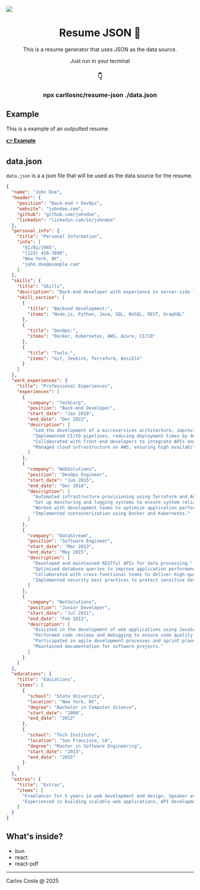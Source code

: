 <img src="https://res.cloudinary.com/carllosnc/image/upload/v1737169730/resume-json_jz7aiq.png"></img>

<h1 align="center">
  Resume JSON 📄
</h1>

<p align="center">
  This is a resume generator that uses JSON as the data source.
</p>

<p align="center">
  Just run in your terminal
</p>

<h3 align="center">
  👇
</h3>

<h3 align="center">
  npx carllosnc/resume-json ./data.json
</h3>

## Example

This is a example of an outputted resume.

**[👉 Example](https://github.com/carllosnc/resume-json/blob/master/RESUME-John-Doe.pdf)**

## data.json

`data.json` is a a json file that will be used as the data source for the resume.

```json
{
  "name": "John Doe",
  "header": {
    "position": "Back-end • DevOps",
    "website": "johndoe.com",
    "github": "github.com/johndoe",
    "linkedin": "linkedin.com/in/johndoe"
  },
  "personal_info": {
    "title": "Personal Information",
    "info": [
      "01/01/1985",
      "(123) 456-7890",
      "New York, NY",
      "john.doe@example.com"
    ]
  },
  "skills": {
    "title": "Skills",
    "description": "Back-end developer with experience in server-side logic, database management, API integration, and cloud infrastructure.",
    "skill_section": [
      {
        "title": "Backend development:",
        "items": "Node.js, Python, Java, SQL, NoSQL, REST, GraphQL"
      },
      {
        "title": "DevOps:",
        "items": "Docker, Kubernetes, AWS, Azure, CI/CD"
      },
      {
        "title": "Tools:",
        "items": "Git, Jenkins, Terraform, Ansible"
      }
    ]
  },
  "work_experiences": {
    "title": "Professional Experiences",
    "experiences": [
      {
        "company": "TechCorp",
        "position": "Back-end Developer",
        "start_date": "Jan 2018",
        "end_date": "Dec 2022",
        "description": [
          "Led the development of a microservices architecture, improving system scalability and performance.",
          "Implemented CI/CD pipelines, reducing deployment times by 40%.",
          "Collaborated with front-end developers to integrate APIs and improve user experience.",
          "Managed cloud infrastructure on AWS, ensuring high availability and security."
        ]
      },
      {
        "company": "WebSolutions",
        "position": "DevOps Engineer",
        "start_date": "Jun 2015",
        "end_date": "Dec 2018",
        "description": [
          "Automated infrastructure provisioning using Terraform and Ansible.",
          "Set up monitoring and logging systems to ensure system reliability.",
          "Worked with development teams to optimize application performance.",
          "Implemented containerization using Docker and Kubernetes."
        ]
      },
      {
        "company": "DataStream",
        "position": "Software Engineer",
        "start_date": "Mar 2013",
        "end_date": "May 2015",
        "description": [
          "Developed and maintained RESTful APIs for data processing.",
          "Optimized database queries to improve application performance.",
          "Collaborated with cross-functional teams to deliver high-quality software.",
          "Implemented security best practices to protect sensitive data."
        ]
      },
      {
        "company": "NetSolutions",
        "position": "Junior Developer",
        "start_date": "Jul 2011",
        "end_date": "Feb 2013",
        "description": [
          "Assisted in the development of web applications using JavaScript and PHP.",
          "Performed code reviews and debugging to ensure code quality.",
          "Participated in agile development processes and sprint planning.",
          "Maintained documentation for software projects."
        ]
      }
    ]
  },
  "educations": {
    "title": "Educations",
    "items": [
      {
        "school": "State University",
        "location": "New York, NY",
        "degree": "Bachelor in Computer Science",
        "start_date": "2008",
        "end_date": "2012"
      },
      {
        "school": "Tech Institute",
        "location": "San Francisco, CA",
        "degree": "Master in Software Engineering",
        "start_date": "2013",
        "end_date": "2015"
      }
    ]
  },
  "extras": {
    "title": "Extras",
    "items": [
      "Freelancer for 5 years in web development and design, Speaker at multiple tech conferences, including DevOps Days and PyCon",
      "Experienced in building scalable web applications, API development, and cloud services"
    ]
  }
}
```

## What's inside?

- bun
- react
- react-pdf

---

Carlos Costa @ 2025
